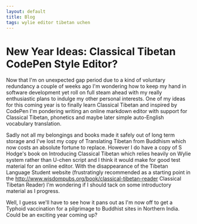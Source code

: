 ```yaml
---
layout: default
title: Blog
tags: wylie editor tibetan uchen
---
```

# New Year Ideas: Classical Tibetan CodePen Style Editor?

Now that I'm on unexpected gap period due to a kind of voluntary redundancy a couple of weeks ago I'm wondering how to keep my hand in software development yet roll on full steam ahead with my really enthusiastic plans to indulge my other personal interests. One of my ideas for this coming year is to finally learn Classical Tibetan and inspired by CodePen I'm pondering writing an online markdown editor with support for Classical Tibetan, phonetics and maybe later simple auto-English vocabulary translation. 

Sadly not all my belongings and books made it safely out of long term storage and I've lost my copy of Translating Tibetan from Buddhism which now costs an absolute fortune to replace. However I do have a copy of S Hodge's book on Introducing Classical Tibetan which relies heavily on Wylie system rather than U-chen script and I think it would make for good test material for an online editor. With the disappearance of the Tibetan Language Student website (frustratingly recommended as a starting point in the http://www.wisdompubs.org/book/classical-tibetan-reader Classical Tibetan Reader) I'm wondering if I should tack on some introductory material as I progress. 

Well, I guess we'll have to see how it pans out as I'm now off to get a Typhoid vaccination for a pilgrimage to Buddhist sites in Northern India. Could be an exciting year coming up?